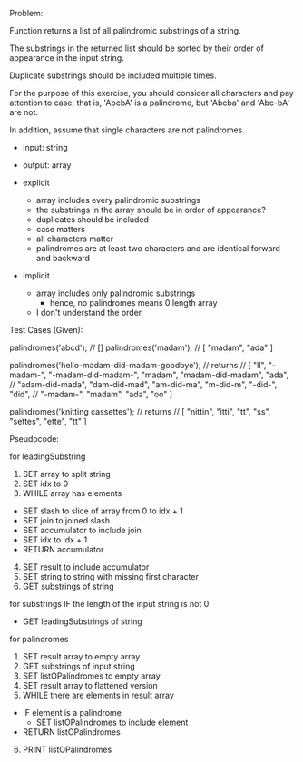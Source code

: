 Problem:

Function returns a list of all palindromic substrings of a string.

The substrings in the returned list should be sorted by their order of appearance in the input string.

Duplicate substrings should be included multiple times.

For the purpose of this exercise, you should consider all characters and pay attention to case; that is, 'AbcbA' is a palindrome, but 'Abcba' and 'Abc-bA' are not.

In addition, assume that single characters are not palindromes.

- input: string
- output: array

- explicit
  - array includes every palindromic substrings
  - the substrings in the array should be in order of appearance?
  - duplicates should be included
  - case matters
  - all characters matter
  - palindromes are at least two characters and are identical forward and backward

- implicit
  - array includes only palindromic substrings
    - hence, no palindromes means 0 length array
  - I don't understand the order

Test Cases (Given):

palindromes('abcd');       // []
palindromes('madam');      // [ "madam", "ada" ]

palindromes('hello-madam-did-madam-goodbye');
// returns
// [ "ll", "-madam-", "-madam-did-madam-", "madam", "madam-did-madam", "ada",
//   "adam-did-mada", "dam-did-mad", "am-did-ma", "m-did-m", "-did-", "did",
//   "-madam-", "madam", "ada", "oo" ]

palindromes('knitting cassettes');
// returns
// [ "nittin", "itti", "tt", "ss", "settes", "ette", "tt" ]

Pseudocode:

for leadingSubstring
1. SET array to split string
2. SET idx to 0
3. WHILE array has elements
  - SET slash to slice of array from 0 to idx + 1
  - SET join to joined slash
  - SET accumulator to include join
  - SET idx to idx + 1
  - RETURN accumulator
4. SET result to include accumulator
5. SET string to string with missing first character
6. GET substrings of string

for substrings
IF the length of the input string is not 0
  - GET leadingSubstrings of string

for palindromes
1. SET result array to empty array
2. GET substrings of input string
3. SET listOPalindromes to empty array
4. SET result array to flattened version
5. WHILE there are elements in result array
  - IF element is a palindrome
    - SET listOPalindromes to include element
  - RETURN listOPalindromes
6. PRINT listOPalindromes
